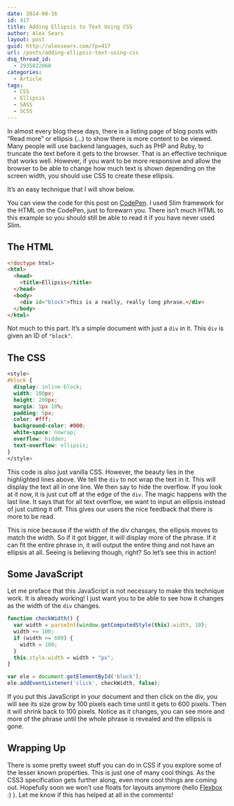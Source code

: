 ```yaml
---
date: 2014-08-16
id: 417
title: Adding Ellipsis to Text Using CSS
author: Alex Sears
layout: post
guid: http://alexsears.com/?p=417
url: /posts/adding-ellipsis-text-using-css
dsq_thread_id:
  - 2935022068
categories:
  - Article
tags:
  - CSS
  - Ellipsis
  - SASS
  - SCSS
---
```

In almost every blog these days, there is a listing page of blog posts with &#8220;Read more&#8221; or ellipsis (&#8230;) to show there is more content to be viewed. Many people will use backend languages, such as PHP and Ruby, to truncate the text before it gets to the browser. That is an effective technique that works well. However, if you want to be more responsive and allow the browser to be able to change how much text is shown depending on the screen width, you should use CSS to create these ellipsis.

<!--more-->

It&#8217;s an easy technique that I will show below.

You can view the code for this post on [CodePen][1]. I used Slim framework for the HTML on the CodePen, just to forewarn you. There isn&#8217;t much HTML to this example so you should still be able to read it if you have never used Slim.

## The HTML

```html
<!doctype html>
<html>
  <head>
    <title>Ellipsis</title>
  </head>
  <body>
    <div id="block">This is a really, really long phrase.</div>
  </body>
</html>
```

Not much to this part. It&#8217;s a simple document with just a `div` in it. This `div` is given an ID of `"block"`.

## The CSS

```css
<style>
#block {
  display: inline-block;
  width: 100px;
  height: 200px;
  margin: 5px 10%;
  padding: 5px;
  color: #fff;
  background-color: #000;
  white-space: nowrap;
  overflow: hidden;
  text-overflow: ellipsis;
}
</style>
```

This code is also just vanilla CSS. However, the beauty lies in the highlighted lines above. We tell the `div` to not wrap the text in it. This will display the text all in one line. We then say to hide the overflow. If you look at it now, it is just cut off at the edge of the `div`. The magic happens with the last line. It says that for all text overflow, we want to input an ellipsis instead of just cutting it off. This gives our users the nice feedback that there is more to be read.

This is nice because if the width of the div changes, the ellipsis moves to match the width. So if it got bigger, it will display more of the phrase. If it can fit the entire phrase in, it will output the entire thing and not have an ellipsis at all. Seeing is believing though, right? So let&#8217;s see this in action!

## Some JavaScript

Let me preface that this JavaScript is not necessary to make this technique work. It is already working! I just want you to be able to see how it changes as the width of the `div` changes.

```javascript
function checkWidth() {
  var width = parseInt(window.getComputedStyle(this).width, 10);
  width += 100;
  if (width >= 600) {
    width = 100;
  }
  this.style.width = width + "px";
}

var ele = document.getElementById('block');
ele.addEventListener('click', checkWidth, false);
```

If you put this JavaScript in your document and then click on the div, you will see its size grow by 100 pixels each time until it gets to 600 pixels. Then it will shrink back to 100 pixels. Notice as it changes, you can see more and more of the phrase until the whole phrase is revealed and the ellipsis is gone.

## Wrapping Up

There is some pretty sweet stuff you can do in CSS if you explore some of the lesser known properties. This is just one of many cool things. As the CSS3 specification gets further along, even more cool things are coming out. Hopefully soon we won&#8217;t use floats for layouts anymore (hello [Flexbox][2] :) ). Let me know if this has helped at all in the comments!

 [1]: http://codepen.io/searsaw/pen/yAsih
 [2]: http://css-tricks.com/snippets/css/a-guide-to-flexbox/
